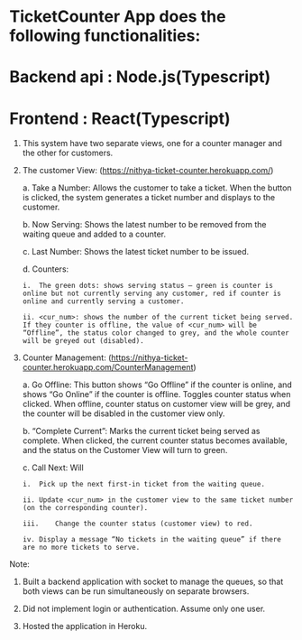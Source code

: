 # TicketCounter App does the following functionalities:

# Backend api : Node.js(Typescript)

# Frontend    : React(Typescript)

1.	This system have two separate views, one for a counter manager and the other for customers.

2.	The customer View: (https://nithya-ticket-counter.herokuapp.com/)
    
    a.	Take a Number: Allows the customer to take a ticket. When the button is clicked, the system generates a ticket number and displays to the customer.
    
    b.	Now Serving: Shows the latest number to be removed from the waiting queue and added to a counter.
    
    c.	Last Number: Shows the latest ticket number to be issued.
    
    d.	Counters:
    
        i.	The green dots: shows serving status – green is counter is online but not currently serving any customer, red if counter is online and currently serving a customer.
        
        ii.	<cur_num>: shows the number of the current ticket being served. If they counter is offline, the value of <cur_num> will be “Offline”, the status color changed to grey, and the whole counter will be greyed out (disabled).

3.	Counter Management: (https://nithya-ticket-counter.herokuapp.com/CounterManagement)
    
    a.	Go Offline: This button shows “Go Offline” if the counter is online, and shows “Go Online” if the counter is offline. Toggles counter status when clicked. When offline, counter status on customer view will be grey, and the counter will be disabled in the customer view only.
    
    b.	“Complete Current”: Marks the current ticket being served as complete. When clicked, the current counter status becomes available, and the status on the Customer View will turn to green.
    
    c.	Call Next: Will 
        
        i.	Pick up the next first-in ticket from the waiting queue.
        
        ii.	Update <cur_num> in the customer view to the same ticket number (on the corresponding counter).
        
        iii.	Change the counter status (customer view) to red.
        
        iv.	Display a message “No tickets in the waiting queue” if there are no more tickets to serve.
        
Note:

1.	Built a backend application with socket to manage the queues, so that both views can be run simultaneously on separate browsers.

2.	Did not implement login or authentication. Assume only one user.

3.	Hosted the application in Heroku.
